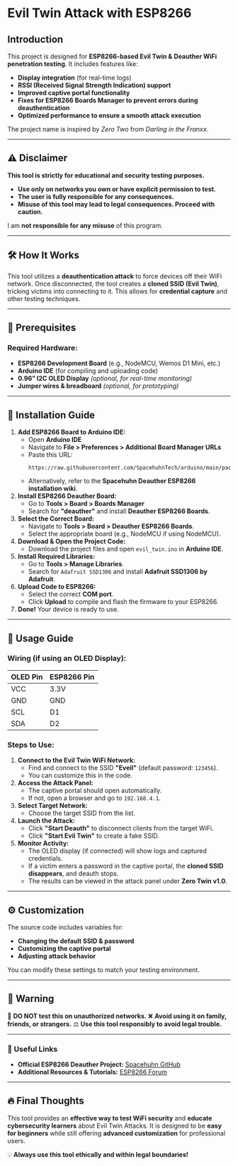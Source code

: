 # Evil Twin Attack with ESP8266

## Introduction
This project is designed for **ESP8266-based Evil Twin & Deauther WiFi penetration testing**. It includes features like:
- **Display integration** (for real-time logs)
- **RSSI (Received Signal Strength Indication) support**
- **Improved captive portal functionality**
- **Fixes for ESP8266 Boards Manager to prevent errors during deauthentication**
- **Optimized performance to ensure a smooth attack execution**

The project name is inspired by *Zero Two* from *Darling in the Franxx*.

---

## ⚠️ Disclaimer
**This tool is strictly for educational and security testing purposes.**

- **Use only on networks you own or have explicit permission to test.**
- **The user is fully responsible for any consequences.**
- **Misuse of this tool may lead to legal consequences. Proceed with caution.**

I am **not responsible for any misuse** of this program.

---

## 🛠 How It Works
This tool utilizes a **deauthentication attack** to force devices off their WiFi network. Once disconnected, the tool creates a **cloned SSID (Evil Twin)**, tricking victims into connecting to it. This allows for **credential capture** and other testing techniques.

---

## 🔧 Prerequisites
### Required Hardware:
- **ESP8266 Development Board** (e.g., NodeMCU, Wemos D1 Mini, etc.)
- **Arduino IDE** (for compiling and uploading code)
- **0.96” I2C OLED Display** *(optional, for real-time monitoring)*
- **Jumper wires & breadboard** *(optional, for prototyping)*

---

## 📌 Installation Guide
1. **Add ESP8266 Board to Arduino IDE:**
   - Open **Arduino IDE**
   - Navigate to **File > Preferences > Additional Board Manager URLs**
   - Paste this URL:
     ```
     https://raw.githubusercontent.com/SpacehuhnTech/arduino/main/package_spacehuhn_index.json
     ```
   - Alternatively, refer to the **Spacehuhn Deauther ESP8266 installation wiki**.
2. **Install ESP8266 Deauther Board:**
   - Go to **Tools > Board > Boards Manager**
   - Search for **"deauther"** and install **Deauther ESP8266 Boards**.
3. **Select the Correct Board:**
   - Navigate to **Tools > Board > Deauther ESP8266 Boards**.
   - Select the appropriate board (e.g., NodeMCU if using NodeMCU).
4. **Download & Open the Project Code:**
   - Download the project files and open `evil_twin.ino` in **Arduino IDE**.
5. **Install Required Libraries:**
   - Go to **Tools > Manage Libraries**.
   - Search for `Adafruit SSD1306` and install **Adafruit SSD1306 by Adafruit**.
6. **Upload Code to ESP8266:**
   - Select the correct **COM port**.
   - Click **Upload** to compile and flash the firmware to your ESP8266.
7. **Done!** Your device is ready to use.

---

## 📡 Usage Guide
### Wiring (if using an OLED Display):
| OLED Pin | ESP8266 Pin |
|----------|------------|
| VCC      | 3.3V       |
| GND      | GND        |
| SCL      | D1         |
| SDA      | D2         |

### Steps to Use:
1. **Connect to the Evil Twin WiFi Network:**
   - Find and connect to the SSID **"Eveil"** (default password: `123456`).
   - You can customize this in the code.
2. **Access the Attack Panel:**
   - The captive portal should open automatically.
   - If not, open a browser and go to `192.168.4.1`.
3. **Select Target Network:**
   - Choose the target SSID from the list.
4. **Launch the Attack:**
   - Click **"Start Deauth"** to disconnect clients from the target WiFi.
   - Click **"Start Evil Twin"** to create a fake SSID.
5. **Monitor Activity:**
   - The OLED display (if connected) will show logs and captured credentials.
   - If a victim enters a password in the captive portal, the **cloned SSID disappears**, and deauth stops.
   - The results can be viewed in the attack panel under **Zero Twin v1.0**.

---

## ⚙️ Customization
The source code includes variables for:
- **Changing the default SSID & password**
- **Customizing the captive portal**
- **Adjusting attack behavior**

You can modify these settings to match your testing environment.

---

## 🚨 Warning
🚫 **DO NOT test this on unauthorized networks.**
❌ **Avoid using it on family, friends, or strangers.**
⚖️ **Use this tool responsibly to avoid legal trouble.**

---

### 🔗 Useful Links
- **Official ESP8266 Deauther Project:** [Spacehuhn GitHub](https://github.com/SpacehuhnTech/Deauth)
- **Additional Resources & Tutorials:** [ESP8266 Forum](https://www.esp8266.com/)

---

## 🔥 Final Thoughts
This tool provides an **effective way to test WiFi security** and **educate cybersecurity learners** about Evil Twin Attacks. It is designed to be **easy for beginners** while still offering **advanced customization** for professional users.

💡 **Always use this tool ethically and within legal boundaries!**


